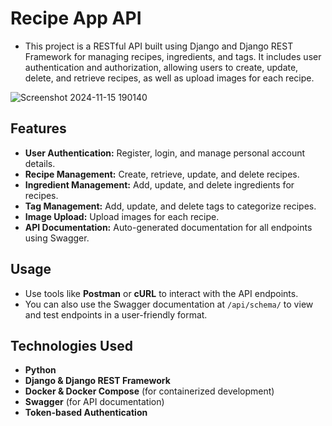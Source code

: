 # Recipe App API

- This project is a RESTful API built using Django and Django REST Framework for managing recipes, ingredients, and tags. It includes user authentication and authorization, allowing users to create, update, delete, and retrieve recipes, as well as upload images for each recipe.

  
![Screenshot 2024-11-15 190140](https://github.com/user-attachments/assets/ff2fd922-7762-4f0b-9e1d-2c51903395ab)

## Features

- **User Authentication:** Register, login, and manage personal account details.
- **Recipe Management:** Create, retrieve, update, and delete recipes.
- **Ingredient Management:** Add, update, and delete ingredients for recipes.
- **Tag Management:** Add, update, and delete tags to categorize recipes.
- **Image Upload:** Upload images for each recipe.
- **API Documentation:** Auto-generated documentation for all endpoints using Swagger.

## Usage

- Use tools like **Postman** or **cURL** to interact with the API endpoints.
- You can also use the Swagger documentation at `/api/schema/` to view and test endpoints in a user-friendly format.

## Technologies Used

- **Python**
- **Django & Django REST Framework**
- **Docker & Docker Compose** (for containerized development)
- **Swagger** (for API documentation)
- **Token-based Authentication**
